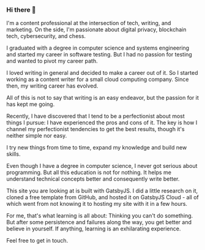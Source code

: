 ### Hi there 👋

I'm a content professional at the intersection of tech, writing, and marketing. On the side, I'm passionate about digital privacy, blockchain tech, cybersecurity, and chess.

I graduated with a degree in computer science and systems engineering and started my career in software testing. But I had no passion for testing and wanted to pivot my career path.

I loved writing in general and decided to make a career out of it. So I started working as a content writer for a small cloud computing company. Since then, my writing career has evolved.

All of this is not to say that writing is an easy endeavor, but the passion for it has kept me going.

Recently, I have discovered that I tend to be a perfectionist about most things I pursue: I have experienced the pros and cons of it. The key is how I channel my perfectionist tendencies to get the best results, though it's neither simple nor easy. 

I try new things from time to time, expand my knowledge and build new skills.

Even though I have a degree in computer science, I never got serious about programming. But all this education is not for nothing. It helps me understand technical concepts better and consequently write better.

This site you are looking at is built with GatsbyJS. I did a little research on it, cloned a free template from GitHub, and hosted it on GatsbyJS Cloud - all of which went from not knowing it to hosting my site with it in a few hours.

For me, that's what learning is all about: Thinking you can't do something. But after some persistence and failures along the way, you get better and believe in yourself. If anything, learning is an exhilarating experience.

Feel free to get in touch.

<!--
**raghunath-r-a/raghunath-r-a** is a ✨ _special_ ✨ repository because its `README.md` (this file) appears on your GitHub profile.

Here are some ideas to get you started:

- 🔭 I’m currently working on ...
- 🌱 I’m currently learning ...
- 👯 I’m looking to collaborate on ...
- 🤔 I’m looking for help with ...
- 💬 Ask me about ...
- 📫 How to reach me: ...
- 😄 Pronouns: ...
- ⚡ Fun fact: ...
-->
